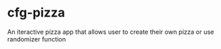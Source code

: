 # cfg-pizza

An iteractive pizza app that allows user to create their own pizza or use randomizer function
